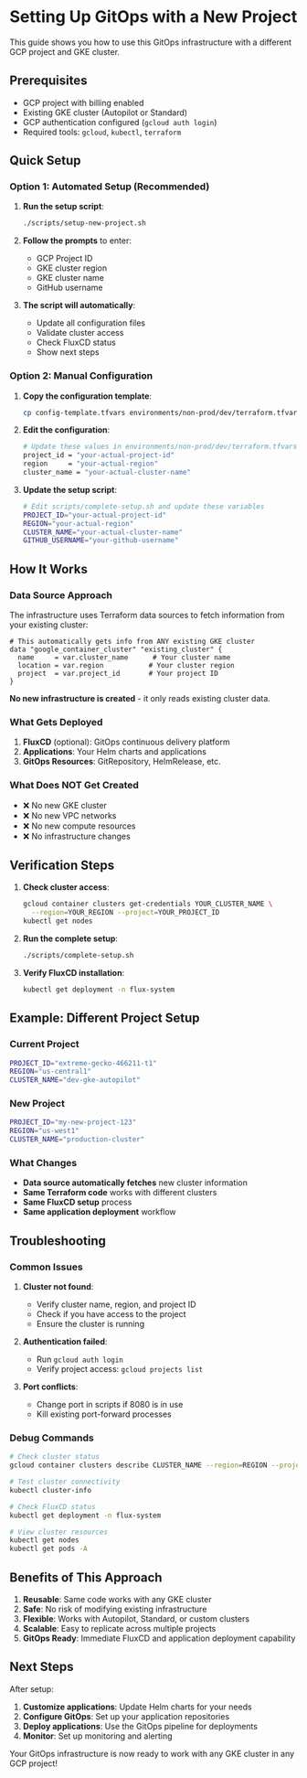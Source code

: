 # Setting Up GitOps with a New Project

This guide shows you how to use this GitOps infrastructure with a different GCP project and GKE cluster.

## Prerequisites

- GCP project with billing enabled
- Existing GKE cluster (Autopilot or Standard)
- GCP authentication configured (`gcloud auth login`)
- Required tools: `gcloud`, `kubectl`, `terraform`

## Quick Setup

### Option 1: Automated Setup (Recommended)

1. **Run the setup script**:
   ```bash
   ./scripts/setup-new-project.sh
   ```

2. **Follow the prompts** to enter:
   - GCP Project ID
   - GKE cluster region
   - GKE cluster name
   - GitHub username

3. **The script will automatically**:
   - Update all configuration files
   - Validate cluster access
   - Check FluxCD status
   - Show next steps

### Option 2: Manual Configuration

1. **Copy the configuration template**:
   ```bash
   cp config-template.tfvars environments/non-prod/dev/terraform.tfvars
   ```

2. **Edit the configuration**:
   ```bash
   # Update these values in environments/non-prod/dev/terraform.tfvars
   project_id = "your-actual-project-id"
   region     = "your-actual-region"
   cluster_name = "your-actual-cluster-name"
   ```

3. **Update the setup script**:
   ```bash
   # Edit scripts/complete-setup.sh and update these variables
   PROJECT_ID="your-actual-project-id"
   REGION="your-actual-region"
   CLUSTER_NAME="your-actual-cluster-name"
   GITHUB_USERNAME="your-github-username"
   ```

## How It Works

### Data Source Approach

The infrastructure uses Terraform data sources to fetch information from your existing cluster:

```hcl
# This automatically gets info from ANY existing GKE cluster
data "google_container_cluster" "existing_cluster" {
  name     = var.cluster_name      # Your cluster name
  location = var.region           # Your cluster region
  project  = var.project_id       # Your project ID
}
```

**No new infrastructure is created** - it only reads existing cluster data.

### What Gets Deployed

1. **FluxCD** (optional): GitOps continuous delivery platform
2. **Applications**: Your Helm charts and applications
3. **GitOps Resources**: GitRepository, HelmRelease, etc.

### What Does NOT Get Created

- ❌ No new GKE cluster
- ❌ No new VPC networks
- ❌ No new compute resources
- ❌ No infrastructure changes

## Verification Steps

1. **Check cluster access**:
   ```bash
   gcloud container clusters get-credentials YOUR_CLUSTER_NAME \
     --region=YOUR_REGION --project=YOUR_PROJECT_ID
   kubectl get nodes
   ```

2. **Run the complete setup**:
   ```bash
   ./scripts/complete-setup.sh
   ```

3. **Verify FluxCD installation**:
   ```bash
   kubectl get deployment -n flux-system
   ```

## Example: Different Project Setup

### Current Project
```bash
PROJECT_ID="extreme-gecko-466211-t1"
REGION="us-central1"
CLUSTER_NAME="dev-gke-autopilot"
```

### New Project
```bash
PROJECT_ID="my-new-project-123"
REGION="us-west1"
CLUSTER_NAME="production-cluster"
```

### What Changes
- **Data source automatically fetches** new cluster information
- **Same Terraform code** works with different clusters
- **Same FluxCD setup** process
- **Same application deployment** workflow

## Troubleshooting

### Common Issues

1. **Cluster not found**:
   - Verify cluster name, region, and project ID
   - Check if you have access to the project
   - Ensure the cluster is running

2. **Authentication failed**:
   - Run `gcloud auth login`
   - Verify project access: `gcloud projects list`

3. **Port conflicts**:
   - Change port in scripts if 8080 is in use
   - Kill existing port-forward processes

### Debug Commands

```bash
# Check cluster status
gcloud container clusters describe CLUSTER_NAME --region=REGION --project=PROJECT_ID

# Test cluster connectivity
kubectl cluster-info

# Check FluxCD status
kubectl get deployment -n flux-system

# View cluster resources
kubectl get nodes
kubectl get pods -A
```

## Benefits of This Approach

1. **Reusable**: Same code works with any GKE cluster
2. **Safe**: No risk of modifying existing infrastructure
3. **Flexible**: Works with Autopilot, Standard, or custom clusters
4. **Scalable**: Easy to replicate across multiple projects
5. **GitOps Ready**: Immediate FluxCD and application deployment capability

## Next Steps

After setup:
1. **Customize applications**: Update Helm charts for your needs
2. **Configure GitOps**: Set up your application repositories
3. **Deploy applications**: Use the GitOps pipeline for deployments
4. **Monitor**: Set up monitoring and alerting

Your GitOps infrastructure is now ready to work with any GKE cluster in any GCP project! 